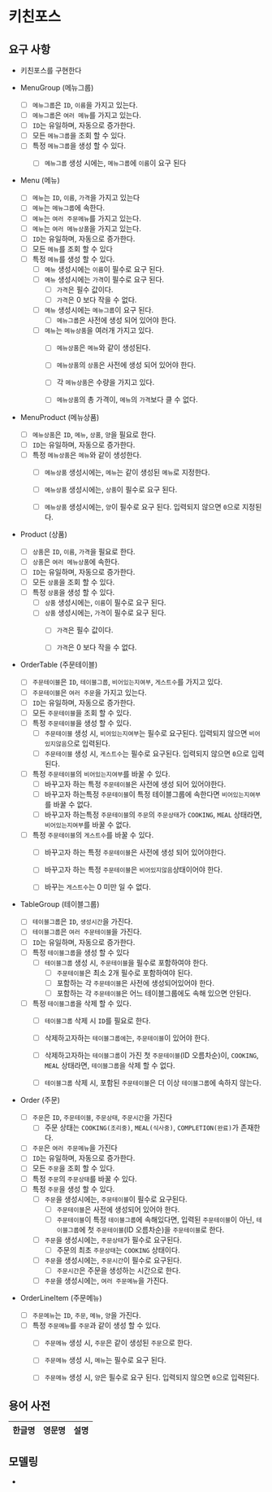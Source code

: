 # 키친포스

         
## 요구 사항

- 키친포스를 구현한다

- MenuGroup (메뉴그룹)
    - [ ] `메뉴그룹`은 `ID`, `이름`을 가지고 있는다.
    - [ ] `메뉴그룹`은 `여러 메뉴`를 가지고 있는다.
    - [ ] `ID`는 유일하며, 자동으로 증가한다.
    - [ ] 모든 `메뉴그룹`을 조회 할 수 있다.
    - [ ] 특정 `메뉴그룹`을 생성 할 수 있다.
        - [ ] `메뉴그룹` 생성 시에는, `메뉴그룹`에 `이름`이 요구 된다


- Menu (메뉴)
    - [ ] `메뉴`는 `ID`, `이름`, `가격`을 가지고 있는다
    - [ ] `메뉴`는 `메뉴그룹`에 속한다.
    - [ ] `메뉴`는 `여러 주문메뉴`를 가지고 있는다.
    - [ ] `메뉴`는 `여러 메뉴상품`을 가지고 있는다.
    - [ ] `ID`는 유일하며, 자동으로 증가한다.
    - [ ] 모든 `메뉴`를 조회 할 수 있다
    - [ ] 특정 `메뉴`를 생성 할 수 있다.
        - [ ] `메뉴` 생성시에는 `이름`이 필수로 요구 된다.
        - [ ] `메뉴` 생성시에는 `가격`이 필수로 요구 된다.
            - [ ] `가격`은 필수 값이다.
            - [ ] `가격`은 0 보다 작을 수 없다.
        - [ ] `메뉴` 생성시에는 `메뉴그룹`이 요구 된다.
            - [ ] `메뉴그룹`은 사전에 생성 되어 있어야 한다.
        - [ ] `메뉴`는 `메뉴상품`을 여러개 가지고 있다.
            - [ ] `메뉴상품`은 `메뉴`와 같이 생성된다.
            - [ ] `메뉴상품`의 `상품`은 사전에 생성 되어 있어야 한다.
            - [ ] 각 `메뉴상품`은 수량을 가지고 있다.
            - [ ] `메뉴상품`의 총 가격이, `메뉴`의 `가격`보다 클 수 없다.
       
       
- MenuProduct (메뉴상품)
    - [ ] `메뉴상품`은 `ID`, `메뉴`, `상품`, `양`을 필요로 한다.
    - [ ] `ID`는 유일하며, 자동으로 증가한다.
    - [ ] 특정 `메뉴상품`은 `메뉴`와 같이 생성한다.
        - [ ] `메뉴상품` 생성시에는, `메뉴`는 같이 생성된 `메뉴`로 지정한다.
        - [ ] `메뉴상품` 생성시에는, `상품`이 필수로 요구 된다.
        - [ ] `메뉴상품` 생성시에는, `양`이 필수로 요구 된다. 입력되지 않으면 `0`으로 지정된다.
              
              
- Product (상품)
    - [ ] `상품`은 `ID`, `이름`, `가격`을 필요로 한다.
    - [ ] `상품`은 `여러 메뉴상품`에 속한다.
    - [ ] `ID`는 유일하며, 자동으로 증가한다.
    - [ ] 모든 `상품`을 조회 할 수 있다.
    - [ ] 특정 `상품`을 생성 할 수 있다.
        - [ ] `상품` 생성시에는, `이름`이 필수로 요구 된다.
        - [ ] `상품` 생성시에는, `가격`이 필수로 요구 된다.
            - [ ] `가격`은 필수 값이다.
            - [ ] `가격`은 0 보다 작을 수 없다.
            

            
- OrderTable (주문테이블)
    - [ ] `주문테이블`은 `ID`, `테이블그룹`, `비어있는지여부`, `게스트수`를 가지고 있다.
    - [ ] `주문테이블`은 `여러 주문`을 가지고 있는다.
    - [ ] `ID`는 유일하며, 자동으로 증가한다.
    - [ ] 모든 `주문테이블`을 조회 할 수 있다.
    - [ ] 특정 `주문테이블`을 생성 할 수 있다.
        - [ ] `주문테이블` 생성 시, `비어있는지여부`는 필수로 요구된다. 입력되지 않으면 `비어있지않음`으로 입력된다.
        - [ ] `주문테이블` 생성 시, `게스트수`는 필수로 요구된다. 입력되지 않으면 `0`으로 입력된다.
    - [ ] 특정 `주문테이블`의 `비어있는지여부`를 바꿀 수 있다.
        - [ ] 바꾸고자 하는 특정 `주문테이블`은 사전에 생성 되어 있어야한다.
        - [ ] 바꾸고자 하는특정 `주문테이블`이 특정 테이블그룹에 속한다면 `비어있는지여부`를 바꿀 수 없다.
        - [ ] 바꾸고자 하는특정 `주문테이블`의 `주문`의 `주문상태`가 `COOKING`, `MEAL` 상태라면, `비어있는지여부`를 바꿀 수 없다.
    - [ ] 특정 `주문테이블`의 `게스트수`를 바꿀 수 있다.
        - [ ] 바꾸고자 하는 특정 `주문테이블`은 사전에 생성 되어 있어야한다.
        - [ ] 바꾸고자 하는 특정 `주문테이블`은 `비어있지않음`상태이어야 한다.
        - [ ] 바꾸는 `게스트수`는 0 미만 일 수 없다.
        
        
- TableGroup (테이블그룹)
    - [ ] `테이블그룹`은 `ID`, `생성시간`을 가진다.
    - [ ] `테이블그룹`은 `여러 주문테이블`을 가진다.
    - [ ] `ID`는 유일하며, 자동으로 증가한다.
    - [ ] 특정 `테이블그룹`을 생성 할 수 있다
        - [ ] `테이블그룹` 생성 시, `주문테이블`을 필수로 포함하여야 한다.
            - [ ] `주문테이블`은 최소 2개 필수로 포함하여야 된다.
            - [ ] 포함하는 각 `주문테이블`은 사전에 생성되어있어야 한다.
            - [ ] 포함하는 각 `주문테이블`은 어느 테이블그룹에도 속해 있으면 안된다.
    - [ ] 특정 `테이블그룹`을 삭제 할 수 있다.
        - [ ] `테이블그룹` 삭제 시 `ID`를 필요로 한다.
        - [ ] 삭제하고자하는 `테이블그룹에`는, `주문테이블`이 있어야 한다.
        - [ ] 삭제하고자하는 `테이블그룹`이 가진 첫 `주문테이블`(ID 오름차순)이, `COOKING`, `MEAL` 상태라면, `테이블그룹`을 삭제 할 수 없다.
        - [ ] `테이블그룹` 삭제 시, 포함된 `주문테이블`은 더 이상 `테이블그룹`에 속하지 않는다.
        
        
- Order (주문)
    - [ ] `주문`은 `ID`, `주문테이블`, `주문상태`, `주문시간`을 가진다
        - [ ] 주문 상태는 `COOKING(조리중)`, `MEAL(식사중)`, `COMPLETION(완료)`가 존재한다.
    - [ ] `주문`은 `여러 주문메뉴`을 가진다
    - [ ] `ID`는 유일하며, 자동으로 증가한다.    
    - [ ] 모든 `주문`을 조회 할 수 있다.
    - [ ] 특정 `주문`의 `주문상태`를 바꿀 수 있다.
    - [ ] 특정 `주문`을 생성 할 수 있다.
        - [ ] `주문`을 생성시에는, `주문테이블`이 필수로 요구된다.
            - [ ] `주문테이블`은 사전에 생성되어 있어야 한다.
            - [ ] `주문테이블`이 특정 `테이블그룹`에 속해있다면, 입력된 `주문테이블`이 아닌, `테이블그룹`에 첫 `주문테이블`(ID 오름차순)을 `주문테이블`로 한다.
        - [ ] `주문`을 생성시에는, `주문상태`가 필수로 요구된다.
            - [ ] 주문의 최초 `주문상태`는 `COOKING` 상태이다.
        - [ ] `주문`을 생성시에는, `주문시간`이 필수로 요구된다.
            - [ ] `주문시간`은  주문을 생성하는 시간으로 한다.
        - [ ] `주문`을 생성시에는, `여러 주문메뉴`을 가진다.
        
- OrderLineItem (주문메뉴)
    - [ ] `주문메뉴`는 `ID`, `주문`, `메뉴`, `양`을 가진다.
    - [ ] 특정 `주문메뉴`를 `주문`과 같이 생성 할 수 있다.
        - [ ] `주문메뉴` 생성 시, `주문`은 같이 생성된 `주문`으로 한다.
        - [ ] `주문메뉴` 생성 시, `메뉴`는 필수로 요구 된다.
        - [ ] `주문메뉴` 생성 시, `양`은 필수로 요구 된다. 입력되지 않으면 `0`으로 입력된다.
            
        
        
        
            
## 용어 사전

| 한글명 | 영문명 | 설명 |
| --- | --- | --- |

## 모델링

- 
